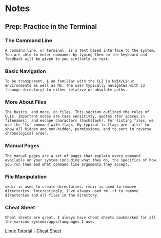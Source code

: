 # Notes

## Prep: Practice in the Terminal

### The Command Line

  ```
  A command line, or terminal, is a text based interface to the system. You are able to enter commands by typing them on the keyboard and feedback will be given to you similarly as text.
  ```
### Basic Navigation

  ```
  To be transparent, I am familiar with the CLI in UNIX/Linux environments as well as MS. The user typically navigates with cd (change directory) to either relative or absolute paths.
  ```
### More About Files

  ```
  The basics, and more, on files. This section outlined the rules of CLIs. Important notes are case sensitivty, quotes (for spaces in filenames), and escape characters (backslash). For listing files, we use the 'ls' command with flags. My typical ls flags are -altr' to show all hidden and non-hidden, permissions, and to sort in reverse chronological order.
  ```

### Manual Pages

  ```
  The manual pages are a set of pages that explain every command available on your system including what they do, the specifics of how you run them and what command line arguments they accept.
  ```

### File Manipulation

  ```
  mkdir is used to create directories. rmdir is used to remove directories. Interestingly, I've always used rm -rf to remove directories and all files in the directory.
  ```

### Cheat Sheet
  ```
  Cheat sheets are great. I always have cheat sheets bookmarked for all the various systems/apps/languages I use.
  ```

  [Linux Tutorial - Cheat Sheet](https://ryanstutorials.net/linuxtutorial/cheatsheet.php)
